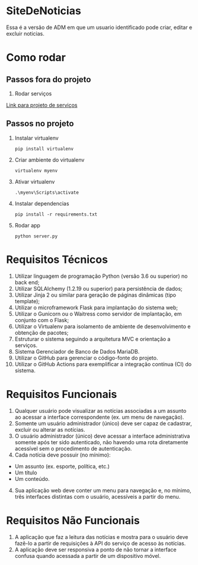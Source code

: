 # SiteDeNoticias

Essa é a versão de ADM em que um usuario identificado pode criar, editar e excluir noticias.

# Como rodar

## Passos fora do projeto

1. Rodar serviços

[Link para projeto de serviços](https://github.com/CarolinaMargiotti/SiteDeNoticiasServices)

## Passos no projeto

1. Instalar virtualenv

   `pip install virtualenv`

1. Criar ambiente do virtualenv

   `virtualenv myenv`

1. Ativar virtualenv

   `.\myenv\Scripts\activate`

1. Instalar dependencias

   `pip install -r requirements.txt`

1. Rodar app

   `python server.py`

# Requisitos Técnicos

1. Utilizar linguagem de programação Python (versão 3.6 ou superior) no back end;
2. Utilizar SQLAlchemy (1.2.19 ou superior) para persistência de dados;
3. Utilizar Jinja 2 ou similar para geração de páginas dinâmicas (tipo template);
4. Utilizar o microframework Flask para implantação do sistema web;
5. Utilizar o Gunicorn ou o Waitress como servidor de implantação, em conjunto com o Flask;
6. Utilizar o Virtualenv para isolamento de ambiente de desenvolvimento e obtenção de pacotes;
7. Estruturar o sistema seguindo a arquitetura MVC e orientação a serviços.
8. Sistema Gerenciador de Banco de Dados MariaDB.
9. Utilizar o GitHub para gerenciar o código-fonte do projeto.
10. Utilizar o GitHub Actions para exemplificar a integração contínua (CI) do sistema.

# Requisitos Funcionais

1. Qualquer usuário pode visualizar as notícias associadas a um assunto ao acessar a interface correspondente (ex. um menu de navegação).
2. Somente um usuário administrador (único) deve ser capaz de cadastrar, excluir ou alterar as notícias.
3. O usuário administrador (único) deve acessar a interface administrativa somente após ter sido autenticado, não havendo uma rota diretamente acessível sem o procedimento de autenticação.
4. Cada notícia deve possuir (no mínimo):

- Um assunto (ex. esporte, política, etc.)
- Um título
- Um conteúdo.

4. Sua aplicação web deve conter um menu para navegação e, no mínimo, três interfaces distintas com o usuário, acessíveis a partir do menu.

# Requisitos Não Funcionais

1. A aplicação que faz a leitura das notícias e mostra para o usuário deve fazê-lo a partir de requisições à API do serviço de acesso às notícias.
2. A aplicação deve ser responsiva a ponto de não tornar a interface confusa quando acessada a partir de um dispositivo móvel.
